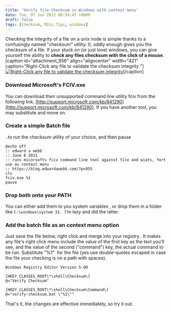 ```yaml
---
title: 'Verify file Checksum in Windows with context menu'
date: Tue, 07 Jun 2011 00:54:47 +0000
draft: false
tags: [checksum, MIsc.Tips, windows]
---
```


Checking the integrity of a file on a unix node is simple thanks to a confusingly named "checksum" utility. It, oddly enough gives you the checksum of a file. If your stuck on (or just love) windows, you can give yourself the ability to **check any files checksum with the click of a mouse**. \[caption id="attachment_956" align="aligncenter" width="421" caption="Right-Click any file to validate the checksum integrity "\][![Right-Click any file to validate the checksum integrity ](https://blog.edwardawebb.com/wp-content/uploads/2011/06/Capture.jpg "rightclickverify")](https://blog.edwardawebb.com/wp-content/uploads/2011/06/Capture.jpg)\[/caption\]  

### Download Microsoft's FCIV.exe

You can download their unsupported command line utility fciv from the following link, [http://support.microsoft.com/kb/841290](http://support.microsoft.com/kb/841290). If you have another tool, you may substitute and move on.

### Create a simple Batch file

..to run the checksum utility of your choice, and then pause
```
@echo off
:: edward a webb
:: June 6 2011
:: runs micorsofts fciv command line tool against file and wiats, fort use as context menu
:: https://blog.edwardawebb.com/?p=955
cls
fciv.exe %1
pause
```

### Drop both onto your PATH

You can either add them to you system variables , or drop them in a folder like `C:\windows\system 32`.   I'm lazy and did the latter.

### Add the batch file as an context menu option

Just save the file below, right click and merge into your registry.  It makes any file's right click menu include the value of the first key as the text you'll see, and the value of the second ("command") key, the actual command to be run. Substitute "%1"  for the file (yes use double-quotes escaped in case the file your checking is on a path with spaces).

```
Windows Registry Editor Version 5.00

[HKEY_CLASSES_ROOT\*\shell\Checksum\]
@="Verify Checksum"

[HKEY_CLASSES_ROOT\*\shell\Checksum\Command\]
@="verify-checksum.bat \"%1\""
```

That's it, the changes are effective immediately, so try it out.
